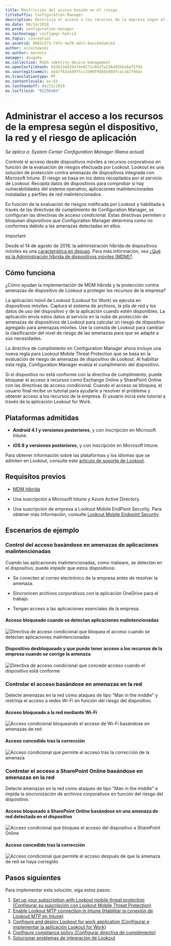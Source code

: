 ```yaml
---
title: Restricción del acceso basado en el riesgo
titleSuffix: Configuration Manager
description: Restrinja el acceso a los recursos de la empresa según el dispositivo, la red y el riesgo de aplicación.
ms.date: 08/14/2018
ms.prod: configuration-manager
ms.technology: configmgr-hybrid
ms.topic: conceptual
ms.assetid: 9083c571-f4fc-4a78-adc5-8aec84dabcbd
author: aczechowski
ms.author: aaroncz
manager: dougeby
ms.collection: M365-identity-device-management
ms.openlocfilehash: 62db216d2047ee0272c6b3fa226493b5e8af5f84
ms.sourcegitcommit: 4e47f63a449f5cc2d90f9d68500dfcacab1f4dac
ms.translationtype: MT
ms.contentlocale: es-ES
ms.lasthandoff: 04/23/2019
ms.locfileid: "62256483"
---
```

# <a name="manage-access-to-company-resource-based-on-device-network-and-application-risk"></a>Administrar el acceso a los recursos de la empresa según el dispositivo, la red y el riesgo de aplicación

*Se aplica a: System Center Configuration Manager (Rama actual)*

Controle el acceso desde dispositivos móviles a recursos corporativos en función de la evaluación de riesgos efectuada por Lookout. Lookout es una solución de protección contra amenazas de dispositivos integrada con Microsoft Intune. El riesgo se basa en los datos recopilados por el servicio de Lookout. Recopila datos de dispositivos para comprobar si hay vulnerabilidades del sistema operativo, aplicaciones malintencionadas instaladas y perfiles de red malintencionados. 

En función de la evaluación de riesgos notificada por Lookout y habilitada a través de las directivas de cumplimiento de Configuration Manager, se configuran las directivas de acceso condicional. Estas directivas permiten o bloquean dispositivos que Configuration Manager determina como no conformes debido a las amenazas detectadas en ellos.

> [!Important]  
> Desde el 14 de agosto de 2018, la administración híbrida de dispositivos móviles es una [característica en desuso](/sccm/core/plan-design/changes/deprecated/removed-and-deprecated-cmfeatures). Para más información, vea [¿Qué es la Administración híbrida de dispositivos móviles (MDM)?](/sccm/mdm/understand/hybrid-mobile-device-management).<!--Intune feature 2683117-->  



## <a name="how-does-it-work"></a>Cómo funciona

¿Cómo ayudan la implementación de MDM híbrida y la protección contra amenazas de dispositivo de Lookout a proteger los recursos de la empresa?

La aplicación móvil de Lookout (Lookout for Work) se ejecuta en dispositivos móviles. Captura el sistema de archivos, la pila de red y los datos de uso del dispositivo y de la aplicación cuando estén disponibles. La aplicación envía estos datos al servicio en la nube de protección de amenazas de dispositivos de Lookout para calcular un riesgo de dispositivo agregado para amenazas móviles. Use la consola de Lookout para cambiar la clasificación del nivel de riesgo de las amenazas para que se adapte a sus necesidades.  

La directiva de cumplimiento en Configuration Manager ahora incluye una nueva regla para Lookout Mobile Threat Protection que se basa en la evaluación de riesgo de amenazas de dispositivo de Lookout. Al habilitar esta regla, Configuration Manager evalúa el cumplimiento del dispositivo.

Si el dispositivo no está conforme con la directiva de cumplimiento, puede bloquear el acceso a recursos como Exchange Online y SharePoint Online con las directivas de acceso condicional. Cuando el acceso se bloquea, el usuario final recibe un tutorial para ayudarle a resolver el problema y obtener acceso a los recursos de la empresa. El usuario inicia este tutorial a través de la aplicación Lookout for Work.



## <a name="supported-platforms"></a>Plataformas admitidas

- **Android 4.1 y versiones posteriores**, y con inscripción en Microsoft Intune.  

- **iOS 8 y versiones posteriores**, y con inscripción en Microsoft Intune.  


Para obtener información sobre las plataformas y los idiomas que se admiten en Lookout, consulte este [artículo de soporte de Lookout](https://personal.support.lookout.com/hc/articles/114094140253).



## <a name="prerequisites"></a>Requisitos previos

- [MDM híbrida](/sccm/mdm/understand/hybrid-mobile-device-management)  

- Una suscripción a Microsoft Intune y Azure Active Directory.  

- Una suscripción de empresa a Lookout Mobile EndPoint Security. Para obtener más información, consulte [Lookout Mobile Endpoint Security](https://www.lookout.com/products/mobile-endpoint-security).  



## <a name="example-scenarios"></a>Escenarios de ejemplo


### <a name="control-access-based-on-threat-from-malicious-apps"></a>Control del acceso basándose en amenazas de aplicaciones malintencionadas

Cuando las aplicaciones malintencionadas, como malware, se detectan en el dispositivo, puede impedir que estos dispositivos:

- Se conecten al correo electrónico de la empresa antes de resolver la amenaza.  

- Sincronicen archivos corporativos con la aplicación OneDrive para el trabajo.  

- Tengan acceso a las aplicaciones esenciales de la empresa.  

#### <a name="access-blocked-when-malicious-apps-are-detected"></a>Acceso bloqueado cuando se detectan aplicaciones malintencionadas

![Directiva de acceso condicional que bloquea el acceso cuando se detectan aplicaciones malintencionadas](media/config-mgr-maliciousapps_blocked.png)

#### <a name="device-unblocked-and-is-able-to-access-company-resources-when-the-threat-is-remediated"></a>Dispositivo desbloqueado y que puede tener acceso a los recursos de la empresa cuando se corrige la amenaza

![Directiva de acceso condicional que concede acceso cuando el dispositivo está conforme](media/config-mgr-maliciousapps-unblocked.png)


### <a name="control-access-based-on-threat-to-network"></a>Controlar el acceso basándose en amenazas en la red

Detecte amenazas en la red como ataques de tipo "Man in the middle" y restrinja el acceso a redes Wi-Fi en función del riesgo del dispositivo.

#### <a name="access-to-network-through-wifi-blocked"></a>Acceso bloqueado a la red mediante Wi-Fi

![Acceso condicional bloqueando el acceso de Wi-Fi basándose en amenazas de red](media/config-mgr-network-wifi-blocked.png)

#### <a name="access-granted-on-remediation"></a>Acceso concedido tras la corrección

![Acceso condicional que permite el acceso tras la corrección de la amenaza](media/config-mgr-network-wifi-unblocked.png)


### <a name="control-access-to-sharepoint-online-based-on-threat-to-network"></a>Controlar el acceso a SharePoint Online basándose en amenazas en la red

Detecte amenazas en la red como ataques de tipo "Man in the middle" e impida la sincronización de archivos corporativos en función del riesgo del dispositivo.

#### <a name="access-blocked-sharepoint-online-based-on-network-threat-detected-on-the-device"></a>Acceso bloqueado a SharePoint Online basándose en una amenaza de red detectada en el dispositivo

![Acceso condicional que bloquea el acceso del dispositivo a SharePoint Online](media/config-mgr-network-spo-blocked.png)


#### <a name="access-granted-on-remediation"></a>Acceso concedido tras la corrección

![Acceso condicional que permite el acceso después de que la amenaza de red se haya corregido](media/config-mgr-network-spo-unblocked.png)



## <a name="next-steps"></a>Pasos siguientes

Para implementar esta solución, siga estos pasos:  

1.  [Set up your subscription with Lookout mobile threat protection (Configurar su suscripción con Lookout Mobile Threat Protection)](set-up-your-subscription-with-lookout.md)
2.  [Enable Lookout MTP connection in Intune (Habilitar la conexión de Lookout MTP en Intune)](enable-lookout-connection-in-intune.md)
3.  [Configure and deploy Lookout for work application (Configurar e implementar la aplicación Lookout for Work)](configure-and-deploy-lookout-for-work-apps.md)
4.  [Configure compliance policy (Configurar directiva de cumplimiento)](enable-device-threat-protection-rule-compliance-policy.md)
5.  [Solucionar problemas de integración de Lookout](troubleshoot-lookout-integration.md)
